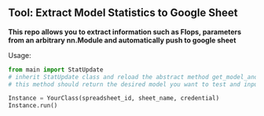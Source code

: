 ## Tool: Extract Model Statistics to Google Sheet

**This repo allows you to extract information such as Flops, parameters from an arbitrary nn.Module and automatically push to google sheet**

Usage:

```python
from main import StatUpdate
# inherit StatUpdate class and reload the abstract method get_model_and_input_shape
# this method should return the desired model you want to test and input shape

Instance = YourClass(spreadsheet_id, sheet_name, credential)
Instance.run()
```